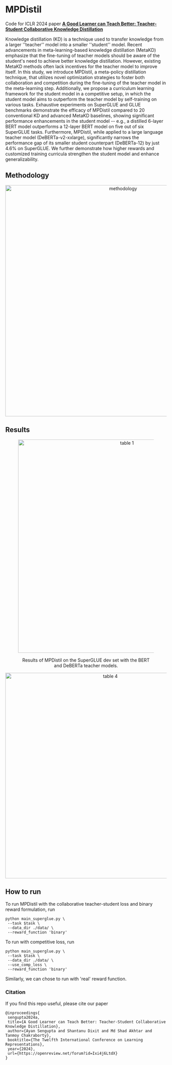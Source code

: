 # MPDistil
Code for ICLR 2024 paper **[A Good Learner can Teach Better: Teacher-Student Collaborative Knowledge Distillation](https://openreview.net/forum?id=Ixi4j6LtdX)**

Knowledge distillation (KD) is a technique used to transfer knowledge from a larger ''teacher'' model into a smaller ''student'' model. Recent advancements in meta-learning-based knowledge distillation (MetaKD) emphasize that the fine-tuning of teacher models should be aware of the student's need to achieve better knowledge distillation. However, existing MetaKD methods often lack incentives for the teacher model to improve itself. In this study, we introduce MPDistil, a meta-policy distillation technique, that utilizes novel optimization strategies to foster both collaboration and competition during the fine-tuning of the teacher model in the meta-learning step. Additionally, we propose a curriculum learning framework for the student model in a competitive setup, in which the student model aims to outperform the teacher model by self-training on various tasks. Exhaustive experiments on SuperGLUE and GLUE benchmarks demonstrate the efficacy of MPDistil compared to 20 conventional KD and advanced MetaKD baselines, showing significant performance enhancements in the student model -- e.g., a distilled 6-layer BERT model outperforms a 12-layer BERT model on five out of six SuperGLUE tasks. Furthermore, MPDistil, while applied to a large language teacher model (DeBERTa-v2-xxlarge), significantly narrows the performance gap of its smaller student counterpart (DeBERTa-12) by just 4.6% on SuperGLUE. We further demonstrate how higher rewards and customized training curricula strengthen the student model and enhance generalizability.

## Methodology
<p align="center">
  <img width="720" alt="methodology" src="https://github.com/notmyname16/MPDistil/assets/88495622/e9444194-08fd-43ad-880b-94232302f449">
</p>

## Results

<figure>
<p align="center">
<img width="664" alt="table 1" src="https://github.com/notmyname16/MPDistil/assets/88495622/8986d322-0fb9-4bb3-a087-982dc0a7536d">
  <figcaption align="center">Results of MPDistil on the SuperGLUE dev set with the BERT and DeBERTa teacher models.</figcaption>
</p>
</figure>



<p align="center">
<img width="640" alt="table 4" src="https://github.com/notmyname16/MPDistil/assets/88495622/6ebc8132-07c5-4ec9-bb28-c7b14e258e0b">
</p>



## How to run

To run MPDistil with the collaborative teacher-student loss and binary reward formulation, run

```
python main_superglue.py \
 --task $task \
 --data_dir ./data/ \
 --reward_function 'binary'
```

To run with competitive loss, run

```
python main_superglue.py \
 --task $task \
 --data_dir ./data/ \
 --use_comp_loss \
 --reward_function 'binary'
```

Similarly, we can chose to run with 'real' reward function.

### Citation
If you find this repo useful, please cite our paper
```
@inproceedings{
 sengupta2024a,
 title={A Good Learner can Teach Better: Teacher-Student Collaborative Knowledge Distillation},
 author={Ayan Sengupta and Shantanu Dixit and Md Shad Akhtar and Tanmoy Chakraborty},
 booktitle={The Twelfth International Conference on Learning Representations},
 year={2024},
 url={https://openreview.net/forum?id=Ixi4j6LtdX}
}
```

